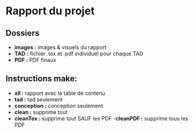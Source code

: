 # Rapport du projet
## Dossiers
- **images :** images & visuels du rapport
- **TAD :** fichier .tex et .pdf individuel pour chaque TAD
- **PDF :** PDF finaux

## Instructions make:
- **all :** rapport avec la table de contenu
- **tad :** tad seulement
- **conception :** conception seulement
- **clean :** supprime tout
- **cleanTex :** supprime tout SAUF les PDF
-**cleanPDF :** supprime tous les PDF
